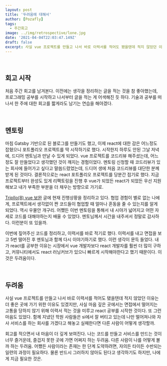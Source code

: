 ```yaml
---
layout: post
title: '두려움에 대해서'
author: [Pozafly]
tags:
  - 주간회고
image: ../img/retrospective/lone.jpg
date: '2021-04-04T22:03:47.149Z'
draft: false
excerpt: 사실 vue 프로젝트를 만들고 나서 바로 이력서를 적어도 됐을텐데 적지 않았던 이유는 더 좋은 곳에 가기 위한 이유도 있겠지만, 사실 마음 깊은 곳에서는 면접에서 떨어지는 고통을 당하지 않기 위해 이력서 적는 것을 미루고 react 공부를 시작한 것이다.
---
```


<br/>

## 회고 시작

처음 주간 회고를 남겨본다. 이전에는 생각을 정리하는 글을 적는 것을 참 좋아했는데, 프로그래밍 공부를 시작하고 나서부터 글을 적는 게 어색해진 듯 하다. 기술과 공부를 떠나서 한 주에 대한 회고를 짧게라도 남기는 연습을 해야겠다.

<br/>

## 멘토링

마침 Gatsby 기반으로 된 블로그를 만들기도 했고, 이제 react에 대한 감은 어느정도 잡혔으니 포트폴리오 프로젝트를 딱 시작하기로 했다. 시작한지 하루도 안된 그날 저녁에, 드디어 멘토님과 만날 수 있게 되었다. vue 프로젝트를 코드리뷰 해주셨는데, 어느정도 잘 만들었다고 생각했던 것이 깨지는 경험이었다. 멘토링 신청할 때 코드리뷰가 있는 회사에 들어가고 싶다고 말씀드렸었는데, 드디어 생에 처음 코드리뷰를 대단한 분께 받게 된 것이다. 결론적으로는 react 포트폴리오 프로젝트를 당분간 접기로 했다. 지금 프로젝트부터 완성도 있게 리팩토링을 진행 후 vue가 되었든 react가 되었든 우선 지원해보고 내가 부족한 부분을 더 채우는 방향으로 가기로.

[Tripllo(8) vue 보완](https://pozafly.github.io/tripllo/(8)vue-supplement/) 글에 현재 진행상황을 정리하고 있다. 협업 경험이 별로 없는 나에게, 프로젝트에서 생각없이 짠 코드들이 협업할 때 얼마나 혼동을 줄 수 있는지를 알게 되었다. 역시 우물안 개구리. 어쨌든 이번 멘토링을 통해서 내 시야가 넓어지고 어떤 자세로 코드를 대해야하는지 배울 수 있었다. 멘토님께서 시간을 내주셔서 정말로 감사하다. 이런분이 또 있을까.

이번에 짚어주신 코드를 정리하고, 이력서를 바로 적기로 했다. 이력서를 내고 면접을 보고 5번 떨어진 후 멘토님과 함께 다시 이야기하기로 했다. 이런 생각이 문득 들었다. 내가 react를 공부한 이유는 시장에서 vue 개발자보다 react 개발자를 훨씬 더 많이 구하고, 커뮤니티에서도 react 러닝커브가 있으니 빠르게 시작해야한다고 했기 때문이다. 이것은 두려움이다.

<br/>

## 두려움

사실 vue 프로젝트를 만들고 나서 바로 이력서를 적어도 됐을텐데 적지 않았던 이유는 더 좋은 곳에 가기 위한 이유도 있겠지만, 사실 마음 깊은 곳에서는 면접에서 떨어지는 고통을 당하지 않기 위해 이력서 적는 것을 미루고 react 공부를 시작한 것이다. 또 그런 마음도 있었다. 함께 지냈던 학원 사람들은 si에서 잘 버티고 있는데 나만 떨어져나와 자사 서비스를 하는 회사를 가겠다고 해놓고 실패한다면 다른 사람이 어떻게 생각할까.

회고를 적으면서 내 마음이 더 깊게 보여진다. 나는 코드를 만들고 서비스를 만드는 것이 너무 즐거운데, 즐겁지 못한 곳에 가면 어쩌지 하는 두려움. 다른 사람이 나를 어떻게 볼까 하는 두려움. 어쨌든 사람이라는 존재는 한 단계 도약하려면, 자의든 타이든 수반되는 일련의 과정이 필요하다. 물론 반드시 그러하지 않아도 된다고 생각하기도 하지만, 나에게 지금 필요한 것은. 